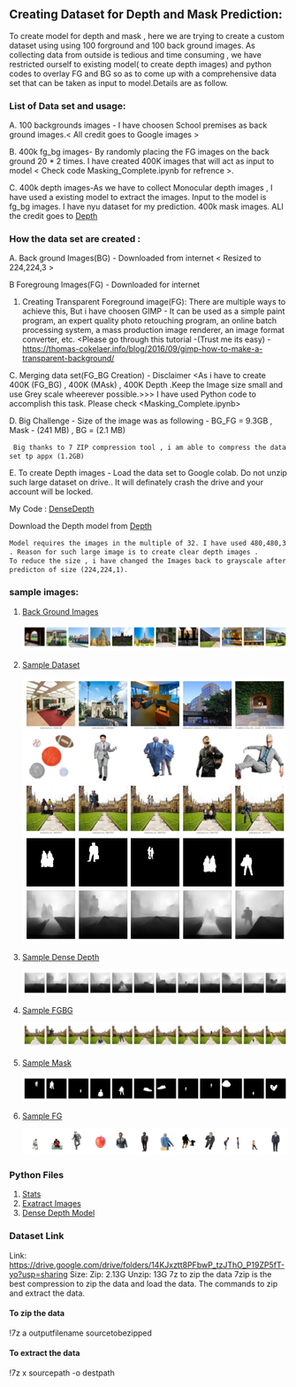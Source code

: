 ## Creating Dataset for Depth and Mask Prediction:

To create model for depth and mask , here we are trying to create a custom dataset using using 100 forground and 100 back ground images.
As collecting data from outside is tedious and time consuming , we have restricted ourself to existing model( to create depth images) and 
python codes to overlay FG and BG so as to come up with a comprehensive data set that can be taken as input to model.Details are as follow.
 
### List of Data set and usage:

A. 100 backgrounds images - I have choosen School premises as back ground images.< All credit goes to Google images >

B. 400k fg_bg images- By randomly placing the FG images on the back ground 20 * 2 times. I have created 400K images that will act as input to model
   < Check code Masking_Complete.ipynb for refrence >.

C. 400k depth images-As we have to collect Monocular depth images , I have used a existing model to extract the images. Input to the model is fg_bg images. I have nyu dataset for my prediction.
   400k mask images.
   ALl the credit goes to  [Depth](https://github.com/ialhashim/DenseDepth.git)
   
### How the data set are created :

A.    Back ground Images(BG) - Downloaded from internet < Resized to 224,224,3 >

B     Foregroung Images(FG) - Downloaded for internet 
   
   
   1.    Creating Transparent Foreground image(FG): There are multiple ways to achieve this, But i have choosen GIMP -
         It can be used as a simple paint program, an expert quality photo retouching program, an online batch processing system, a mass production image renderer, an image format converter, etc. 
         <Please go through this tutorial -(Trust me its easy) -https://thomas-cokelaer.info/blog/2016/09/gimp-how-to-make-a-transparent-background/
   

C.   Merging data set(FG_BG Creation) - Disclaimer <As i have to create 400K (FG_BG) , 400K (MAsk) , 400K Depth .Keep the Image size small and use Grey scale wheerever possible.>>>
     I have used Python code to accomplish this task. Please check <Masking_Complete.ipynb>
   

D.   Big Challenge - Size of the image was as following - BG_FG = 9.3GB , Mask - (241 MB) , BG = (2.1 MB)

     Big thanks to 7 ZIP compression tool , i am able to compress the data set tp appx (1.2GB)
  
  
E.  To create Depth images - Load the data set to Google colab. Do not unzip such large dataset on drive.<Strictly use colab drive>. It will definately crash the drive and 
    your account will be locked.
    
   My Code : [DenseDepth](https://github.com/sobti/TSAI/blob/master/S14-15/DenseDepth.ipynb)
 
  
   Download the Depth model from [Depth](https://github.com/ialhashim/DenseDepth.git)
  
    Model requires the images in the multiple of 32. I have used 480,480,3 . Reason for such large image is to create clear depth images .
    To reduce the size , i have changed the Images back to grayscale after predicton of size (224,224,1).
    
  ### sample images:
    
   1. [Back Ground Images](https://github.com/sobti/TSAI/blob/master/S14-15/Sample_Bg_Images.jpg)
     
      <img src="Sample_Bg_Images.jpg">
     
  2. [Sample Dataset](https://github.com/sobti/TSAI/blob/master/S14-15/Sample_DataSet.jpg)
  
      <img src="Sample_DataSet.jpg">
     
  3. [Sample Dense Depth](https://github.com/sobti/TSAI/blob/master/S14-15/Sample_FgBg_Dense_Images.jpg)
  
     <img src="Sample_FgBg_Dense_Images.jpg">
     
  4. [Sample FGBG](https://github.com/sobti/TSAI/blob/master/S14-15/Sample_FgBg_Images.jpg)
  
     <img src="Sample_FgBg_Images.jpg">
     
  5. [Sample Mask](https://github.com/sobti/TSAI/blob/master/S14-15/Sample_FgBg_Masks_Images.jpg)
  
     <img src="Sample_FgBg_Masks_Images.jpg">
     
  6. [Sample FG](https://github.com/sobti/TSAI/blob/master/S14-15/Sample_Fg_Images.jpg)
  
     <img src="Sample_Fg_Images.jpg">
  
  
  ### Python Files
  
  1. [Stats](https://github.com/sobti/TSAI/blob/master/S14-15/stats.ipynb)
  2. [Exatract Images](https://github.com/sobti/TSAI/blob/master/S14-15/DatasetPreparation.ipynb)
  3. [Dense Depth Model](https://github.com/sobti/TSAI/blob/master/S14-15/DenseDepth.ipynb)
  
 ### Dataset Link
  Link: https://drive.google.com/drive/folders/14KJxztt8PFbwP_tzJThO_P19ZP5fT-yo?usp=sharing
  Size:
  Zip: 2.13G
  Unzip: 13G
  7z to zip the data
  7zip is the best compression to zip the data and load the data. The commands to zip and extract the data.

#### To zip the data
  !7z a outputfilename sourcetobezipped
#### To extract the data
!7z x sourcepath -o destpath

